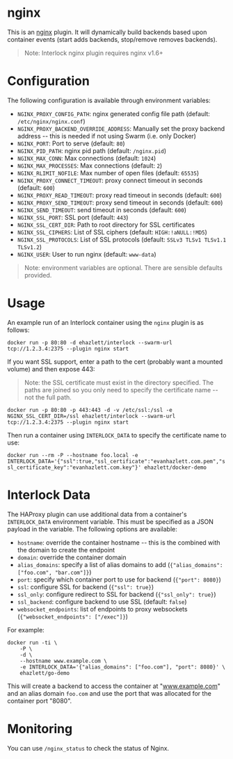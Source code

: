 # nginx
This is an [nginx](http://nginx.org) plugin.  It will dynamically build
backends based upon container events (start adds backends, stop/remove removes
backends).

 > Note: Interlock nginx plugin requires nginx v1.6+

# Configuration
The following configuration is available through environment variables:

- `NGINX_PROXY_CONFIG_PATH`: nginx generated config file path (default: `/etc/nginx/nginx.conf`)
- `NGINX_PROXY_BACKEND_OVERRIDE_ADDRESS`: Manually set the proxy backend address -- this is needed if not using Swarm (i.e. only Docker)
- `NGINX_PORT`: Port to serve (default: `80`)
- `NGINX_PID_PATH`: nginx pid path (default: `/nginx.pid`)
- `NGINX_MAX_CONN`: Max connections (default: `1024`)
- `NGINX_MAX_PROCESSES`: Max connections (default: `2`)
- `NGINX_RLIMIT_NOFILE`: Max number of open files (default: `65535`)
- `NGINX_PROXY_CONNECT_TIMEOUT`: proxy connect timeout in seconds (default: `600`)
- `NGINX_PROXY_READ_TIMEOUT`: proxy read timeout in seconds (default: `600`)
- `NGINX_PROXY_SEND_TIMEOUT`: proxy send timeout in seconds (default: `600`)
- `NGINX_SEND_TIMEOUT`: send timeout in seconds (default: `600`)
- `NGINX_SSL_PORT`: SSL port (default: `443`)
- `NGINX_SSL_CERT_DIR`: Path to root directory for SSL certificates
- `NGINX_SSL_CIPHERS`: List of SSL ciphers (default: `HIGH:!aNULL:!MD5`)
- `NGINX_SSL_PROTOCOLS`: List of SSL protocols (default: `SSLv3 TLSv1 TLSv1.1 TLSv1.2`)
- `NGINX_USER`: User to run nginx (default: `www-data`)

> Note: environment variables are optional.  There are sensible defaults provided.

# Usage

An example run of an Interlock container using the `nginx` plugin is as follows:

`docker run -p 80:80 -d ehazlett/interlock --swarm-url tcp://1.2.3.4:2375 --plugin nginx start`

If you want SSL support, enter a path to the cert (probably want a mounted volume) and then expose 443:

> Note: the SSL certificate must exist in the directory specified.  The paths are joined so you only need to specify the certificate name -- not the full path.

`docker run -p 80:80 -p 443:443 -d -v /etc/ssl:/ssl -e NGINX_SSL_CERT_DIR=/ssl ehazlett/interlock --swarm-url tcp://1.2.3.4:2375 --plugin nginx start`

Then run a container using `INTERLOCK_DATA` to specify the certificate name to use:

`docker run --rm -P --hostname foo.local -e INTERLOCK_DATA='{"ssl":true,"ssl_certificate":"evanhazlett.com.pem","ssl_certificate_key":"evanhazlett.com.key"}' ehazlett/docker-demo`

# Interlock Data
The HAProxy plugin can use additional data from a container's `INTERLOCK_DATA` 
environment variable.  This must be specified as a JSON payload in the variable.
The following options are available:

- `hostname`: override the container hostname -- this is the combined with the domain to create the endpoint
- `domain`: override the container domain
- `alias_domains`: specify a list of alias domains to add (`{"alias_domains": ["foo.com", "bar.com"]}`)
- `port`: specify which container port to use for backend (`{"port": 8080}`)
- `ssl`: configure SSL for backend (`{"ssl": true}`)
- `ssl_only`: configure redirect to SSL for backend (`{"ssl_only": true}`)
- `ssl_backend`: configure backend to use SSL (default: `false`)
- `websocket_endpoints`: list of endpoints to proxy websockets (`{"websocket_endpoints": ["/exec"]}`)

For example:

```
docker run -ti \
    -P \
    -d \
    --hostname www.example.com \
    -e INTERLOCK_DATA='{"alias_domains": ["foo.com"], "port": 8080}' \
    ehazlett/go-demo
```

This will create a backend to access the container at "www.example.com" and an alias domain `foo.com` and use the port that was allocated for the container port "8080".

# Monitoring
You can use `/nginx_status` to check the status of Nginx.
